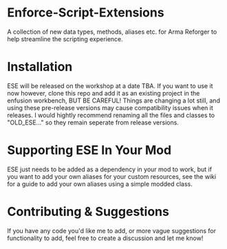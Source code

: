 # Enforce-Script-Extensions
A collection of new data types, methods, aliases etc. for Arma Reforger to help streamline the scripting experience.
# Installation
ESE will be released on the workshop at a date TBA. If you want to use it now however, clone this repo and add it as an existing project in the enfusion workbench, BUT BE CAREFUL! Things are changing a lot still, and using these pre-release versions may cause compatibility issues when it releases. I would hightly recommend renaming all the files and classes to "OLD_ESE..." so they remain seperate from release versions.
# Supporting ESE In Your Mod
ESE just needs to be added as a dependency in your mod to work, but if you want to add your own aliases for your custom resources, see the wiki for a guide to add your own aliases using a simple modded class.
# Contributing & Suggestions
If you have any code you'd like me to add, or more vague suggestions for functionality to add, feel free to create a discussion and let me know!